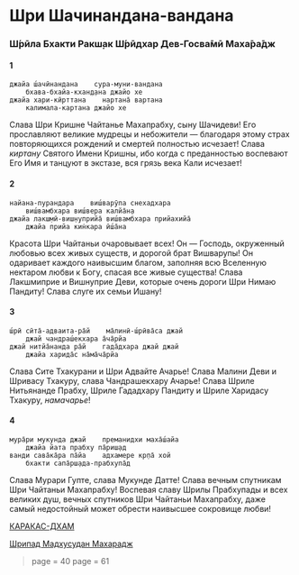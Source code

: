 # Шри Шачинандана-вандана

### Ш́рӣла Бхакти Ракш̣ак Ш́рӣдхар Дев-Госва̄мӣ Маха̄ра̄дж

#### 1

    джайа ш́ачӣнандана    сура-муни-вандана
        бхава-бхайа-кхан̣д̣ана джайо хе
    джайа хари-кӣрттана    нартана̄ вартана
        калимала-картана джайо хе

Слава Шри Кришне Чайтанье Махапрабху, сыну Шачидеви! Его прославляют великие мудрецы и небожители — благодаря этому страх повторяющихся рождений и смертей полностью исчезает! Слава *киртану* Святого Имени Кришны, ибо когда с преданностью воспевают Его Имя и танцуют в экстазе, вся грязь века Кали исчезает!

#### 2

    найана-пурандара    виш́варӯпа снехадхара
        виш́вамбхара виш́вера калйа̄н̣а
    джайа лакш̣мӣ-виш̣н̣уприйа̄ виш́вамбхара прийахийа̄
        джайа прийа кин̇кара ӣш́а̄на

Красота Шри Чайтаньи очаровывает всех! Он — Господь, окруженный любовью всех живых существ, и дорогой брат Вишварупы! Он одаривает каждого наивысшим благом, заполняя всю Вселенную нектаром любви к Богу, спасая все живые существа! Слава Лакшмиприе и Вишнуприе Деви, которые очень дороги Шри Нимаю Пандиту! Слава слуге их семьи Ишану!

#### 3

    ш́рӣ сӣта̄-адваита-ра̄й    ма̄линӣ-ш́рӣва̄са джай
        джай чандраш́екхара а̄ча̄рйа
    джай нитйа̄нанда ра̄й    гада̄дхара джай джай
        джайа харида̄с на̄ма̄ча̄рйа

Слава Сите Тхакурани и Шри Адвайте Ачарье! Слава Малини Деви и Шривасу Тхакуру, слава Чандрашекхару Ачарье! Слава Шриле Нитьянанде Прабху, Шриле Гададхару Пандиту и Шриле Харидасу Тхакуру, *намачарье*!

#### 4

    мура̄ри мукунда джай    преманидхи маха̄ш́айа
        джайа йата прабху па̄риш̣ад
    ванди сава̄ка̄ра па̄йа    адхамере кр̣па̄ хой
        бхакти сапа̄рш̣ада-прабхупа̄д

Слава Мурари Гупте, слава Мукунде Датте! Слава вечным спутникам Шри Чайтаньи Махапрабху! Воспевая славу Шрилы Прабхупады и всех великих душ, вечных спутников Шри Чайтаньи Махапрабху, даже самый недостойный может обрести наивысшее сокровище любви!


[КАРАКАС-ДХАМ](https://soundcloud.com/bharatimaharaj/shchsm-karakas-dzhaya)

[Шрипад Мадхусудан Махарадж](https://soundcloud.com/bharatimaharaj/madhusudan-maharaj-day-programm-kisel)

> page = 40
> page = 61